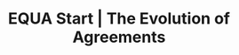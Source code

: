 ---
templateKey: 'home-page'
title: EQUA Start | The Evolution of Agreements
meta_title: Home | EQUA Start 
meta_description: >-
  EQUA START simplifies agreements. From creation to execution, smarten your contracts into living adaptable core components of your organization. Create a new businesses, and key business agreements such as owner, vendor, employee, and customer agreements with in minutes. Then, breathe life into your living documents as decisions are made within these agreements. EQUA Reduces the amount of time and money spent while achieving peace of mind that all of your most important documents are stored as a single source of truth. Get started now.
heading: Lorem ipsum dolor sit amet
description: >-
  EQUA START is a blockchain based company focused on simplifying business agreements.
contact_form_description: >-
  Stay in Touch!
team_members:
  members:
    - fullName: Shawn Owen
      picture: /img/biopics/bios_color_treatment_0002_Shawn.jpg
      bio: >
        Shawn Owen is an entrepreneur with experience in management and ownership of enterprise operations with a passion for systems development, business operations, product delivery, and client service. Shawn became involved with blockchain technology through his advocacy of bitcoin in early 2011. He frequently speaks and writes on Blockchain technology and digital currencies. A dynamic and energetic operator with 23 years in business operations with proven track record of progressive graduation of growth both personal and professional, Shawn has experience in both corporate structure globally administered and owner operated concepts.
    - fullName: Sten Wie
      picture: /img/biopics/bios_color_treatment_0001_Sten.jpg
      bio: >
        Sten Wie is a project manager with a background in cancer biology and a PhD in Biochemistry & Molecular Genetics. During his academic career he published papers on radiation damage and earned a patent for a novel therapy related to preventing radiation damage. Although academic research is seemingly divergent, Sten was lured to blockchain via his libertarian roots. Exposure to sound money principles opened the door to blockchain influencers such as Tim Draper, Andreas Antonopoulos, and Charlie Shrem. At that time, the Denver Blockchain society was taking off. Attending the early meetups emboldened Sten to study the fundamentals and benefits of blockchain while getting involved in various projects. 
    - fullName: Matt Armstrong
      picture: /img/biopics/bios_color_treatment_0006_Matt.jpg
      bio: >
        Matt has co-founded and accelerated multiple DLT startups worldwide. He has experience as a business strategist, deal flow analyst and advisor of multiple fintech projects. With over 10+ years of experience in project management, lead generation and community building Matt has established himself as a personal startup accelerator though his current company CoSeed Inc.
    - fullName: Marion Keyes
      picture: /img/biopics/bios_color_treatment_0003_Marion.jpg
      bio: >
        Marion Keyes is a corporate advisor and business strategist who develops and implements creative legal solutions that help clients achieve their high-level business and financial objectives.  Licensed to practice law in nine domestic jurisdictions (Colorado, Illinois, Georgia, Kansas, Minnesota, Missouri, Oregon, Texas and Washington), Marion brings a keen understanding of how the law changes from one jurisdiction to another and why someone might choose a particular jurisdiction over another. Marion’s practice primarily focuses on Corporate Planning and Formation; International Taxation (including the taxation of foreign corporations, foreign operations and transactions, controlled foreign corporations, subpart F matters, foreign taxes, foreign tax credits, cross-border transactions, tax treaties, and export incentives); and Digital-Currency Law (AML/ATF Compliance, Money Transmission Laws, etc.).
    - fullName: Kelley Cochran
      picture: /img/biopics/bios_color_treatment_0004_Kelley.jpg
      bio: >
        Kelley Cochran is a proven leader with a passion for not only getting the job done, but also completing it with impeccable details and pride. After working in Interior Design and Hospitality Management, she became an Executive Assistant to the CEO which was an exciting career change for her into the Administrative realm, where she learned that it was very similar to the organized chaos of Hospitality. Kelley has since branched out again into the Operations and Project Management side of business management, expanding her skills even further. She also recently started her own Interior Decorating/Event Planning business, and enjoys the creative aspects and freedoms that this allows her to pursue when she can. She is willing to tackle any challenge and thrives on completing her tasks with a positive attitude. 
    - fullName: Chuck Williams
      picture: /img/biopics/bios_color_treatment_0005_Chuck.jpg
      bio: >
        Chuck Williams advocates for human empathy as a skill to enhance developer effectiveness. While leading software design & development teams, he has been a recognized inventor on patent efforts with Level3 Communications & Shutterfly.com. He was a speaker/facilitator at many conference events worldwide. He enjoys researching, understanding, and evangelizing the convergence of technology, economics, & philosophy in cryptocurrency & blockchains. He currently co-hosts “The Crypto Show" broadcast syndicated on Bloomberg radio stations around the United States, contributes media content to the Dash community, and consults, develops, serves, and assists blockchain/cryptocurrency projects. Previous software contributions also include banking & investment, publishing, television, logistics, legal, sports, retail, and government industry applications.   
offerings:
  blurbs:
    - image: /img/coffee.png
      text: >
        Lorem ipsum dolor sit amet, consectetur adipiscing elit. Nunc finibus 
        sem a sem ultrices, eget sagittis magna tempor. Quisque pulvinar lorem 
        molestie sapien ornare cursus. Praesent eget volutpat est. Proin at 
        sagittis ex. Duis quis dui magna. Nullam urna purus, blandit vitae tincidunt ut, 
        scelerisque eu sem. Etiam porttitor elit eget mi luctus, vitae blandit enim pretium. 
        Aenean nec hendrerit leo, a bibendum magna. In hac habitasse platea dictumst. 
        Suspendisse sapien magna, vestibulum non vehicula id, pellentesque in ante. Nullam 
        sed auctor tellus. Sed ipsum sem, dapibus nec eros in, feugiat sagittis mi. 
        Nullam et dui interdum, varius nibh eu, efficitur metus.
    - image: /img/coffee-gear.png
      text: >
        Fusce semper turpis sed tortor consectetur condimentum. Nulla facilisi. Nam 
        ipsum nulla, dapibus eu mi non, commodo commodo sapien. Pellentesque luctus 
        neque id mauris accumsan, nec imperdiet justo eleifend. Nulla viverra, ipsum 
        sit amet interdum pharetra, felis lorem sollicitudin felis, vehicula finibus 
        enim nunc facilisis sapien. Donec nulla nisi, dictum quis nibh et, euismod 
        semper eros. Praesent nunc tortor, consequat eu justo ac, dictum viverra enim. 
        Etiam sed dui dapibus mauris congue facilisis. Nulla convallis, lectus vel 
        vehicula interdum, turpis nunc aliquet sem, ac iaculis ligula mauris id tortor. 
        Sed eget ornare orci, quis dignissim nulla. Pellentesque aliquam consectetur congue.
    - image: /img/tutorials.png
      text: >
        Sed in consequat leo, sit amet ullamcorper lacus. Duis lacinia, metus vitae sollicitudin 
        pharetra, ipsum augue tristique urna, in rhoncus quam tortor eget sem. Maecenas eu 
        pharetra orci, ut malesuada nisl. Aliquam erat volutpat. Curabitur egestas eros tincidunt, 
        scelerisque lectus ac, congue turpis. Fusce egestas sit amet elit et fringilla. Aliquam 
        erat volutpat. Vivamus ultrices venenatis maximus. Donec volutpat vitae quam at fringilla. 
        Sed luctus lacus vel tempus posuere. Ut suscipit auctor tortor. Phasellus leo dui, elementum 
        non sollicitudin eget, porta vehicula odio. Sed mollis, metus sit amet porttitor vehicula, 
        quam augue pretium erat, at commodo nisl tellus non risus.
    - image: /img/meeting-space.png
      text: >
        Vestibulum libero lectus, dignissim eget magna sit amet, malesuada tincidunt mi. Vivamus 
        sed erat iaculis mauris efficitur vehicula. Aliquam sed urna at tellus ullamcorper 
        venenatis molestie ut mi. Duis vel libero ac lectus cursus tempus. Nullam in dictum felis. 
        Nam sed laoreet turpis. Sed pretium urna consequat lorem tincidunt, ac scelerisque nisi 
        sodales. Cras tristique laoreet tempor. Mauris vitae dolor eu mauris malesuada cursus. 
        Praesent elit lectus, iaculis vel odio vitae, bibendum auctor lacus. Suspendisse potenti. 
        In tempor, massa quis euismod convallis, felis elit sodales urna, at aliquet mi elit auctor 
        risus.
testimonials:
  - author: Vaibhav Sharma
    quote: >-
      Donec scelerisque magna nec condimentum porttitor. Aliquam vel diam sed diam luctus pretium. 
      Sed quis egestas libero. Vestibulum nec venenatis ligula. 
  - author: Subarashi San
    quote: >-
      Fusce porttitor vulputate enim, nec blandit magna gravida et. Etiam et dignissim ligula. 
      Lorem ipsum dolor sit amet, consectetur adipiscing elit.
---